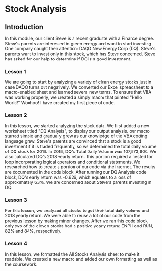 # Stock Analysis
## Introduction
In this module, our client Steve is a recent graduate with a Finance degree.  Steve's parents are interested in green energy and want to start investing.  One company caught their attention:  DAQO New Energy Corp (DQ).  Steve's parents want to invest only in this stock, which has Steve concerned.  Steve has asked for our help to determine if DQ is a good investment.  
### Lesson 1
We are going to start by analyzing a variety of clean energy stocks just in case DAQO turns out negatively.  We converted our Excel spreadsheet to a macro-enabled sheet and learned several new terms.  To ensure that VBA was working properly, we created a simply macro that printed "Hello World!"  Woohoo!  I have created my first piece of code.  
### Lesson 2
In this lesson, we started analyzing the stock data.  We first added a new worksheet titled "DQ Analysis", to display our output analysis.  our macro started simple and gradually grew as our knowledge of the VBA coding language grew.  Steve's parents are convinced that a stock is a good investment if it is traded frequently, so we determined the total daily volume of DQ stock for 2018.   In 2018, DQ's Total Daily Volume was 107,873,900.  We also calculated DQ's 2018 yearly return.  This portion required a nested for loop incorporating logical operators and conditional statements.  We researched how to create a portion of our code via the Internet.  The results are documented in the code block.  After running our DQ Analysis code block, DQ's early return was -0.626, which equates to a loss of approximately 63%.  We are concerned about Steve's parents investing in DQ.  
### Lesson 3
For this lesson, we analyzed all stocks to get their total daily volume and 2018 yearly return.  We were able to reuse a lot of our code from the previous lesson by making minor changes.  After we ran this code block, only two of the eleven stocks had a positive yearly return:  ENPH and RUN, 82% and 84%, respectively.  
### Lesson 4
In this lesson, we formatted the All Stocks Analysis sheet to make it readable.  We created a new macro and added our own formatting as well as the coursework.  
